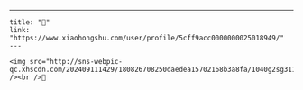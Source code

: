 ---
    title: "🐣"
    link: "https://www.xiaohongshu.com/user/profile/5cff9acc0000000025018949/"
    ---
    
    <img src="http://sns-webpic-qc.xhscdn.com/202409111429/180826708250daedea15702168b3a8fa/1040g2sg3115v20oumc205n7vjb69b2a92dpjogg!nc_n_nwebp_mw_1" /><br />🐣
    